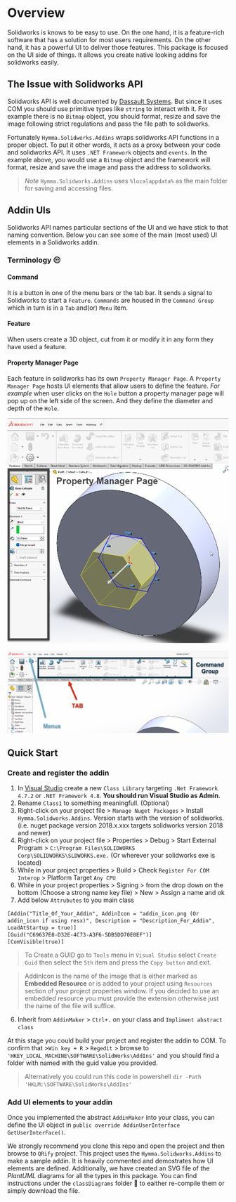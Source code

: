 # Overview
Solidworks is knows to be easy to use. On the one hand, it is a feature-rich software that has a solution for most users requirements. On the other hand, it has a powerful UI to deliver those features. This package is focused on the UI side of things. It allows you create native looking addins for solidworks easily.

## The Issue with Solidworks API 
 Solidworks API is well documented by [Dassault Systems](https://help.solidworks.com/2020/english/api/sldworksapiprogguide/Welcome.htm). But since it uses COM you should use primitive types like `string` to interact with it. For example there is no `Bitmap` object, you should format, resize and save the image following strict regulations and pass the file path to solidworks.
 
 Fortunately `Hymma.Solidworks.Addins` wraps solidworks API functions in a proper object. To put it other words, it acts as a proxy between your code and solidworks API. It uses `.NET Framework` objects and `events`. In the example above, you would use a `Bitmap` object and the framework will format, resize and save the image and pass the address to solidworks.
 > _Note_ 
 `Hymma.Solidworks.Addins` uses `%localappdata%` as the main folder for saving and accessing files.
## Addin UIs
Solidworks API names particular sections of the UI and we have stick to that naming convention. Below you can see some of the main (most used) UI elements in a Solidworks addin.
### Terminology :unamused:
#### Command
It is a button in one of the menu bars or the tab bar. It sends a signal to Solidworks to start a `Feature`. `Commands` are housed in the `Command Group` which in turn is in a `Tab` and(or) `Menu` item.

#### Feature
When users create a 3D object, cut from it or modify it in any form they have used a feature.

#### Property Manager Page
Each feature in solidworks has its own `Property Manager Page`. A `Property Manager Page` hosts UI elements that allow users to define the feature. _For example_ when user clicks on the `Hole` button a property manager page will pop up on the left side of the screen. And they define the diameter and depth of the `Hole`.

![Poperty Manager Page Image](Docs/png/PopertyManagerPage.png)

![Tab Command-Group Menus Images](Docs/png/Tab-commandGroup-Menus.png)

## Quick Start
### Create and register the addin 
1. In [Visual Studio](https://visualstudio.microsoft.com/vs/community/) create a new `Class Library` targeting `.Net Framework 4.7.2` or `.NET Framework 4.8`. **You should run Visual Studio as Admin**.
2. Rename `Class1` to something meaningfull. (Optional)
3. Right-click on your project file > `Manage Nuget Packages` > Install `Hymma.Solidworks.Addins`. Version starts with the version of solidworks. (i.e. nuget package version 2018.x.xxx targets solidworks version 2018 and newer)
4. Right-click on your project file > Properties > Debug > Start External Program > `C:\Program Files\SOLIDWORKS Corp\SOLIDWORKS\SLDWORKS.exe.` (Or wherever your solidworks exe is located)
5. While in your project properties > Build > Check `Register For COM Interop` > Platform Target `Any CPU`
6. While in your project properties > Signing > from the drop down on the bottom (Choose a strong name key file) > New > Assign a name and ok 
5. Add below `Attrubutes` to you main class
```CSharp
[Addin("Title_Of_Your_Addin", AddinIcon = "addin_icon.png (Or addin_icon if using resx)", Description = "Description_For_Addin", LoadAtStartup = true)]
[Guid("C69637E8-D32E-4C73-A3F6-5DB5DD70E0EF")]
[ComVisible(true)]
```
>To Create a GUID go to `Tools` menu in `Visual Studio` select `Create Guid` then select the `5th` item and press the `Copy button` and exit.

>AddinIcon is the name of the image that is either marked as **Embedded Resource** or is added to your project using `Resources` section of your project properties window. If you decided to use an embedded resource you must provide the extension otherwise just the name of the file will suffice.
6. Inherit from `AddinMaker` > `Ctrl+.` on your class and `Impliment abstract class`

At this stage you could build your project and register the addin to COM. To confirm that >`Win key + R` > `Regedit` > browse to `'HKEY_LOCAL_MACHINE\SOFTWARE\SolidWorks\AddIns'` and you should find a folder with named with the guid value you provided.
 > Alternatively you could run this code in powershell `dir -Path 'HKLM:\SOFTWARE\SolidWorks\AddIns'`

 ### Add UI elements to your addin
 Once you implemented the abstract `AddinMaker` into your class, you can define the UI object in `public override AddinUserInterface GetUserInterFace()`. 

 We strongly recommend you clone this repo and open the project and then browse to `QRify` project. This project uses the `Hymma.Solidworks.Addins` to make a sample addin. It is heavily commented and demostrates how UI elements are defined.
Additionally, we have created an SVG file of the *PlantUML* diagrams for all the types in this package. You can find instructions under the `classDiagrams` folder :open_file_folder: to eaither re-compile them or simply download the file.
